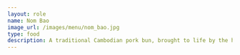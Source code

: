 ```yaml
---
layout: role
name: Nom Bao
image_url: /images/menu/nom_bao.jpg
type: food
description: A traditional Cambodian pork bun, brought to life by the hands of our primary funder, Rathanak.
---
```

